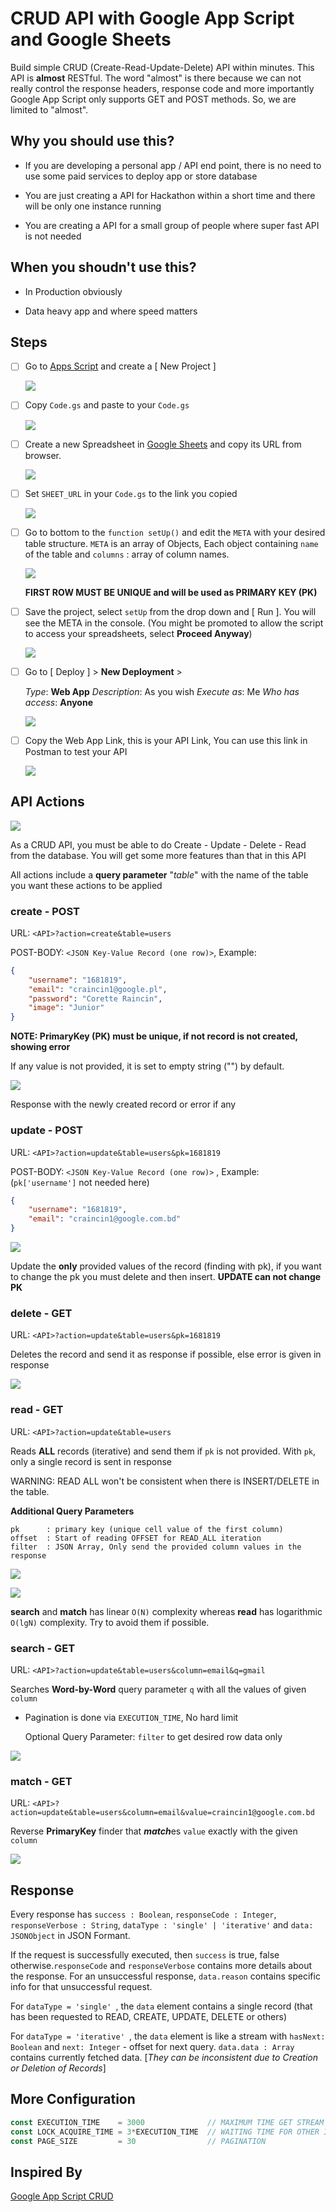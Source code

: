 

# CRUD API with Google App Script and Google Sheets

Build simple CRUD (Create-Read-Update-Delete) API within minutes. This API is **almost** RESTful. The word "almost" is there because we can not really control the response headers, response code and more importantly Google App Script only supports GET and POST methods. So, we are limited to "almost". 

## Why you should use this?

- If you are developing a personal app / API end point, there is no need to use some paid services to deploy app or store database

- You are just creating a API for Hackathon within a short time and there will be only one instance running

- You are creating a API for a small group of people where super fast API is not needed

## When you shoudn't use this?

- In Production obviously

- Data heavy app and where speed matters


## Steps

- [ ] Go to [Apps Script](https://script.google.com/home) and create a \[ New Project ] 

  ![](https://i.postimg.cc/2ynG1V5g/image.png)

  

- [ ] Copy `Code.gs` and paste to your `Code.gs`
  

  ![](https://i.postimg.cc/8CFhFjKw/image.png)

  

- [ ] Create a new Spreadsheet in [Google Sheets](https://docs.google.com/spreadsheets/u/0/) and copy its URL from browser.

  ![](https://i.postimg.cc/cLtHwwWK/image.png)

  

- [ ] Set `SHEET_URL` in your `Code.gs` to the link you copied

  ![](https://i.postimg.cc/8CBTmb0C/image.png)

  

- [ ] Go to bottom to the `function setUp()` and edit the `META` with your desired table structure. `META` is an array of Objects, Each object containing `name` of the table and `columns` : array of column names.

  ![](https://i.postimg.cc/Xv3bqCY6/image.png)

  **FIRST ROW MUST BE UNIQUE and will be used as PRIMARY KEY (PK)**

  

- [ ] Save the project, select `setUp` from the drop down and \[ Run ]. You will see the META in the console. (You might be promoted to allow the script to access your spreadsheets, select **Proceed Anyway**)

  ![](https://i.postimg.cc/wjzqyPwr/image.png)

  

- [ ] Go to \[ Deploy ] > **New Deployment** > 

  *Type*: **Web App**
  *Description*: As you wish
  *Execute as*: Me
  *Who has access*: **Anyone**

  

  ![](https://i.postimg.cc/4xWDfFqV/image.png)

  

- [ ] Copy the Web App Link, this is your API Link, You can use this link in Postman to test your API

  ![](https://i.postimg.cc/6qKjLdFB/image.png)

  

## API Actions

![](https://i.postimg.cc/sx2Srxhp/image.png)

As a CRUD API, you must be able to do Create - Update - Delete - Read from the database.  You will get some more features than that in this API

All actions include a **query parameter** "*table*" with the name of the table you want these actions to be applied

### create - POST

URL: `<API>?action=create&table=users`

POST-BODY: `<JSON Key-Value Record (one row)>`, Example:

```json
{
    "username": "1681819",
    "email": "craincin1@google.pl",
    "password": "Corette Raincin",
    "image": "Junior"
}
```

**NOTE: PrimaryKey (PK) must be unique, if not record is not created, showing error**

If any value is not provided, it is set to empty string ("") by default.

![](https://i.postimg.cc/BQKb124j/image.png)

Response with the newly created record or error if any

### update - POST

URL: `<API>?action=update&table=users&pk=1681819`

POST-BODY: `<JSON Key-Value Record (one row)>` , Example: (`pk['username']` not needed here)

```json
{
    "username": "1681819",
    "email": "craincin1@google.com.bd"
}
```

![](https://i.postimg.cc/529tKT8C/image.png)

Update the **only** provided values of the record (finding with pk), if you want to change the pk you must delete and then insert. **UPDATE can not change PK**

### delete - GET

URL: `<API>?action=update&table=users&pk=1681819`

Deletes the record and send it as response if possible, else error is given in response

![](https://i.postimg.cc/CMtHgCc5/image.png)

### read - GET

URL: `<API>?action=update&table=users`

Reads **ALL** records (iterative) and send them if `pk` is not provided. With `pk`, only a single record is sent in response

WARNING: READ ALL won't be consistent when there is INSERT/DELETE in the table.

**Additional Query Parameters**

```
pk		: primary key (unique cell value of the first column)
offset	: Start of reading OFFSET for READ_ALL iteration
filter	: JSON Array, Only send the provided column values in the response
```

![](https://i.postimg.cc/wxV84v2w/image.png)

![](https://i.postimg.cc/fL8CX67f/image.png)



**search** and **match** has linear `O(N)` complexity whereas **read** has logarithmic `O(lgN)` complexity. Try to avoid them if possible.

### search - GET

URL: `<API>?action=update&table=users&column=email&q=gmail`

Searches **Word-by-Word** query parameter `q` with all the values of given `column`

* Pagination is done via `EXECUTION_TIME`, No hard limit

  Optional Query Parameter: `filter` to get desired row data only

![](https://i.postimg.cc/D0FWvZ4C/image.png)

### match - GET

URL: `<API>?action=update&table=users&column=email&value=craincin1@google.com.bd`

Reverse **PrimaryKey** finder that ***match***es `value` exactly with the given `column`

![](https://i.postimg.cc/pdzXmvH3/image.png)

## Response

Every response has `success : Boolean`, `responseCode : Integer`, `responseVerbose : String`, `dataType : 'single' | 'iterative'` and `data: JSONObject` in JSON Formant.

If the request is successfully executed, then `success` is true, false otherwise.`responseCode` and `responseVerbose` contains more details about the response. For an unsuccessful response, `data.reason` contains specific info for that unsuccessful request.

For `dataType = 'single' `, the `data` element contains a single record (that has been requested to READ, CREATE, UPDATE, DELETE or others)

For `dataType = 'iterative' `, the `data` element is like a stream with `hasNext: Boolean` and `next: Integer` - offset for next query. `data.data : Array` contains currently fetched data. [*They can be inconsistent due to Creation or Deletion of Records*]

## More Configuration

```js
const EXECUTION_TIME    = 3000              // MAXIMUM TIME GET STREAM ITERABLE DATA
const LOCK_ACQUIRE_TIME = 3*EXECUTION_TIME  // WAITING TIME FOR OTHER INSTANCE TO STOP
const PAGE_SIZE         = 30                // PAGINATION
```

## Inspired By

[Google App Script CRUD](https://gist.github.com/richardblondet/ce87a397ef669d4d25dd21ea02b9dda1)
